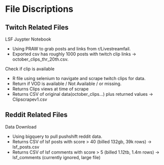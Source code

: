# File Discriptions


## Twitch Related Files
LSF Juypter Notebook
 - Using PRAW to grab posts and links from r/Livestreamfail. 
 - Exported csv has roughly 1000 posts with twitch clip links -> october_clips_thr_20th.csv. 
 
Check if clip is available
 - R file using selenium to navigate and scrape twitch clips for data.   
 - Return if VOD is available / Not Available / or missing. 
 - Returns Clips views at time of scrape
 - Returns CSV of original data(october_clips...)  plus returned values -> Clipscrapev1.csv
 
 
## Reddit Related Files

Data Download
 - Using bigquery to pull pushshift reddit data. 
 - Returns CSV of lsf posts with score >  40 (billed 132gb, 39k rows) -> lsf_posts.csv
 - Returns CSV of lsf comments with score > 5 (billed 1.12tb, 1.4m rows) -> lsf_comments (currently ignored, large file)
